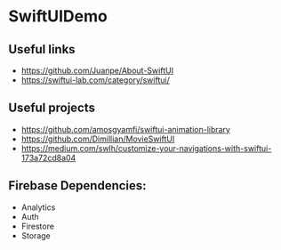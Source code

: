 # SwiftUIDemo

## Useful links
- https://github.com/Juanpe/About-SwiftUI
- https://swiftui-lab.com/category/swiftui/

## Useful projects
- https://github.com/amosgyamfi/swiftui-animation-library
- https://github.com/Dimillian/MovieSwiftUI
- https://medium.com/swlh/customize-your-navigations-with-swiftui-173a72cd8a04

## Firebase Dependencies:
- Analytics
- Auth
- Firestore
- Storage

